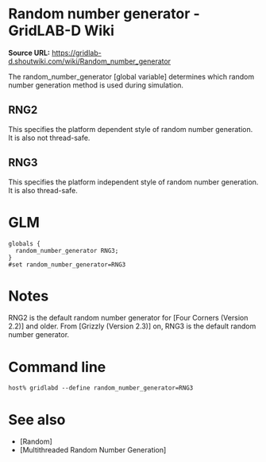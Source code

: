# Random number generator - GridLAB-D Wiki

**Source URL:** https://gridlab-d.shoutwiki.com/wiki/Random_number_generator

The random_number_generator [global variable] determines which random number generation method is used during simulation. 

## RNG2

This specifies the platform dependent style of random number generation. It is also not thread-safe. 

## RNG3

This specifies the platform independent style of random number generation. It is also thread-safe. 

# GLM
    
    
    globals {
      random_number_generator RNG3;
    }
    #set random_number_generator=RNG3
    

# Notes

RNG2 is the default random number generator for [Four Corners (Version 2.2)] and older. From [Grizzly (Version 2.3)] on, RNG3 is the default random number generator. 

# Command line
    
    
    host% gridlabd --define random_number_generator=RNG3
    

# See also

  * [Random]
  * [Multithreaded Random Number Generation]


